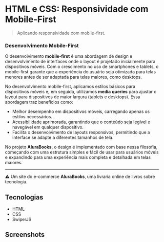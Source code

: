 # HTML e CSS: Responsividade com Mobile-First

> Aplicando responsividade com mobile-first.

### Desenvolvimento Mobile-First

O desenvolvimento **mobile-first** é uma abordagem de design e desenvolvimento de interfaces onde o layout é projetado inicialmente para dispositivos móveis. Com o crescimento no uso de smartphones e tablets, o mobile-first garante que a experiência do usuário seja otimizada para telas menores antes de ser adaptada para telas maiores, como desktops.

No desenvolvimento mobile-first, aplicamos estilos básicos para dispositivos móveis e, em seguida, utilizamos **media queries** para ajustar o layout para dispositivos de maior largura (tablets e desktops). Essa abordagem traz benefícios como:

- Melhor desempenho em dispositivos móveis, carregando apenas os estilos necessários.
- Acessibilidade aprimorada, garantindo que o conteúdo seja legível e navegável em qualquer dispositivo.
- Facilita o desenvolvimento de layouts responsivos, permitindo que a interface se adapte a diferentes tamanhos de tela.

No projeto **AluraBooks**, o design é implementado com base nessa filosofia, começando com uma estrutura simples e fácil de usar para usuários móveis e expandindo para uma experiência mais completa e detalhada em telas maiores.

-----------------------------------------------------------------------------------------

⚠️ Um site do e-commerce **AluraBooks**, uma livraria online de livros sobre tecnologia.

## Tecnologias

- HTML
- CSS
- SwiperJS

## Screenshots

